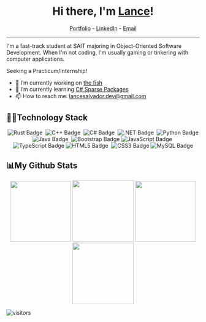 <h1 align="center"> Hi there, I'm <a href="https://lancesalvador-dev.github.io/">Lance</a>! </h1>

<!-- Social Links centered under the header -->
<p align="center">
  <a href="https://lancesalvador-dev.github.io/">Portfolio</a> -
  <a href="https://www.linkedin.com/in/lancesalvador-dev/">LinkedIn</a> - 
  <a href="mailto:lancesalvador.dev@gmail.com">Email</a>
</p>

<!-- Horizontal line for separation -->
<hr>

I'm a fast-track student at SAIT majoring in Object-Oriented Software Development. When I'm not coding, I'm usually gaming or tinkering with computer applications. 

Seeking a Practicum/Internship!

- 🔭 I’m currently working on [the fish](https://github.com/lancesalvador-dev/the-fish)
- 🌱 I’m currently learning [C# Sparse Packages](https://github.com/microsoft/AppModelSamples/tree/master/Samples/SparsePackages)
- 📫 How to reach me: lancesalvador.dev@gmail.com

## 🧑‍💻Technology Stack
<div align="center">
<img src="https://img.shields.io/badge/Rust-000?logo=rust&logoColor=fff&style=for-the-badge" alt="Rust Badge">&nbsp;
<img src="https://img.shields.io/badge/C%2B%2B-00599C?logo=cplusplus&logoColor=fff&style=for-the-badge" alt="C++ Badge">&nbsp;
<img src="https://img.shields.io/badge/C%23-239120?logo=&logoColor=white&style=for-the-badge" alt="C# Badge">&nbsp;
<img src="https://img.shields.io/badge/.NET-512BD4?logo=dotnet&logoColor=fff&style=for-the-badge" alt=".NET Badge">&nbsp;
<img src="https://img.shields.io/badge/Python-3776AB?logo=python&logoColor=fff&style=for-the-badge" alt="Python Badge">
<img src="https://img.shields.io/badge/Java-ED8B00?style=for-the-badge&logo=openjdk&logoColor=white" alt="Java Badge">&nbsp;
<img src="https://img.shields.io/badge/Bootstrap-7952B3?logo=bootstrap&logoColor=fff&style=for-the-badge" alt="Bootstrap Badge">
<img src="https://img.shields.io/badge/JavaScript-F7DF1E?logo=javascript&logoColor=000&style=for-the-badge" alt="JavaScript Badge">&nbsp;
<img src="https://img.shields.io/badge/TypeScript-3178C6?logo=typescript&logoColor=fff&style=for-the-badge" alt="TypeScript Badge">
<img src="https://img.shields.io/badge/HTML5-E34F26?logo=html5&logoColor=fff&style=for-the-badge" alt="HTML5 Badge">&nbsp;
<img src="https://img.shields.io/badge/CSS3-1572B6?logo=css3&logoColor=fff&style=for-the-badge" alt="CSS3 Badge">
<img src="https://img.shields.io/badge/MySQL-4479A1?logo=mysql&logoColor=fff&style=for-the-badge" alt="MySQL Badge">
</div>

## 📊My Github Stats
<div align="center">
<img height="158em" src="https://github-profile-summary-cards.vercel.app/api/cards/profile-details?username=lancesalvador-dev&theme=synthwave">
<img height="160em" src="https://github-readme-stats-lancesalvador-devs-projects.vercel.app/api/top-langs/?username=lancesalvador-dev&show_icons=true&theme=synthwave">
<img height="158em" src="https://github-profile-summary-cards.vercel.app/api/cards/stats?username=lancesalvador-dev&theme=synthwave">
<!--
<img height="160em" src="https://github-profile-summary-cards.vercel.app/api/cards/repos-per-language?username=lancesalvador-dev&theme=synthwave">
<img height="160em" src="https://github-profile-summary-cards.vercel.app/api/cards/most-commit-language?username=lancesalvador-dev&theme=synthwave">
-->
<img height="160em" src="https://github-profile-summary-cards.vercel.app/api/cards/productive-time?username=lancesalvador-dev&theme=synthwave&utcOffset=-7">

</div>
<!-- uncomment this after using github more 
[![Lance's GitHub stats](https://github-readme-stats-lancesalvador-devs-projects.vercel.app/api?username=lancesalvador-dev&show_icons=true&theme=synthwave)](https://github.com/anuraghazra/github-readme-stats)
-->

![visitors](https://visitor-badge.laobi.icu/badge?page_id=lancesalvador-dev.lancesalvador-dev)
<!--
**lancesalvador-dev/lancesalvador-dev** is a ✨ _special_ ✨ repository because its `README.md` (this file) appears on your GitHub profile.

Here are some ideas to get you started:

- 🔭 I’m currently working on ...
- 🌱 I’m currently learning ...
- 👯 I’m looking to collaborate on ...
- 🤔 I’m looking for help with ...
- 💬 Ask me about ...
- 📫 How to reach me: ...
- 😄 Pronouns: ...
- ⚡ Fun fact: ...
-->
